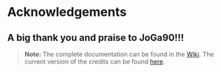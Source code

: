 # Acknowledgements

## A big thank you and praise to JoGa90!!!

> **Note:** The complete documentation can be found in the [Wiki](/docs/Wiki/index.md). The current version of the credits can be found [here](/docs/Wiki/development/credits.md).
